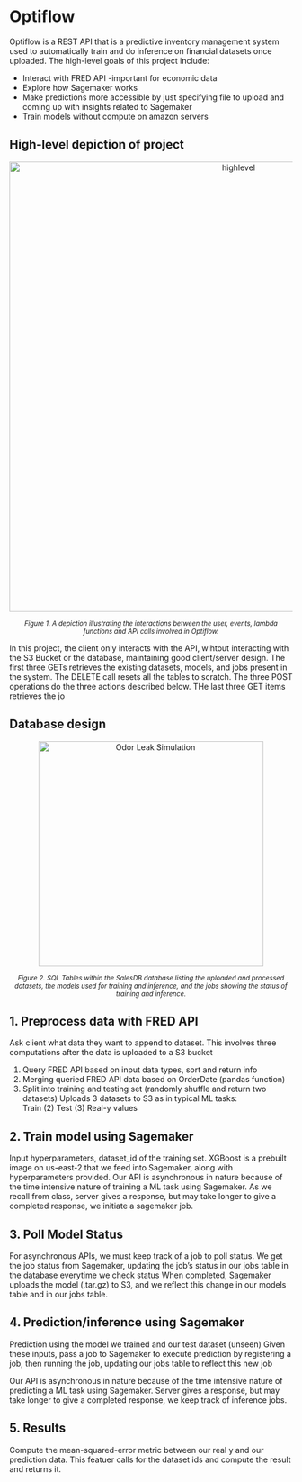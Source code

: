 # Optiflow 

Optiflow is a REST API that is a predictive inventory management system used to automatically train and do inference on financial datasets once uploaded. The high-level goals of this project include:  

- Interact with FRED API -important for economic data
- Explore how Sagemaker works
- Make predictions more accessible by just specifying file to upload and coming up with insights related to Sagemaker 
- Train models without compute on amazon servers


## High-level depiction of project 

<p align="center">
  <img src="https://github.com/user-attachments/assets/56118e18-3bf4-498c-8ead-794d1c4b12a0" alt="highlevel" width="800"/>
</p>
<p align="center"><sub><i>Figure 1. A depiction illustrating the interactions between the user, events, lambda functions and API calls involved in Optiflow.</i></sub></p>

In this project, the client only interacts with the API, wihtout interacting with the S3 Bucket or the database, maintaining good client/server design. The first three GETs retrieves the existing datasets, models, and jobs present in the system. The DELETE call resets all the tables to scratch. The three POST operations do the three actions described below. THe last three GET items retrieves the jo

## Database design 

<p align="center">
  <img src="https://github.com/user-attachments/assets/b1aa0af6-24ff-475f-b8e1-cab134c5ff07" alt="Odor Leak Simulation" width="400"/>
</p>
<p align="center"><sub><i>Figure 2. SQL Tables within the SalesDB database listing the uploaded and processed datasets, the models used for training and inference, and the jobs showing the status of training and inference. </i></sub></p>

## 1. Preprocess data with FRED API 

Ask client what data they want to append to dataset. This involves three computations after the data is uploaded to a S3 bucket
1. Query FRED API based on input data types, sort and return info
2. Merging queried FRED API data based on OrderDate (pandas function)
3. Split into training and testing set (randomly shuffle and return two datasets) 
Uploads 3 datasets to S3 as in typical ML tasks:	
Train        (2)   Test         (3)   Real-y values

## 2. Train model using Sagemaker

Input hyperparameters, dataset_id of the training set. 
XGBoost is a prebuilt image on us-east-2 that we feed into Sagemaker, along with hyperparameters provided. 
Our API is asynchronous in nature because of the time intensive nature of training a ML task using Sagemaker. As we recall from class, server gives a response, but may take longer to give a completed response, we initiate a sagemaker job. 

## 3. Poll Model Status 

For asynchronous APIs, we must keep track of a job to poll status. We get the job status from Sagemaker, updating the job’s status in our jobs table in the database everytime we check status
When completed, Sagemaker uploads the model (.tar.gz) to S3, and we reflect this change in our models table and in our jobs table. 

## 4. Prediction/inference using Sagemaker

Prediction using the model we trained and our test dataset (unseen)
Given these inputs, pass a job to Sagemaker to execute prediction by registering a job, then running the job, updating our jobs table to reflect this new job

Our API is asynchronous in nature because of the time intensive nature of predicting a ML task using Sagemaker. Server gives a response, but may take longer to give a completed response, we keep track of inference jobs. 

## 5. Results 

Compute the mean-squared-error metric between our real y and our prediction data. This featuer calls for the dataset ids and compute the result and returns it. 

